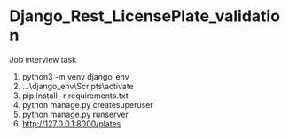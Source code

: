 # Django_Rest_LicensePlate_validation
Job interview task


1.  python3 -m venv django_env
2. ...\django_env\Scripts\activate
3.  pip install -r requirements.txt
4.  python manage.py createsuperuser
5.  python manage.py runserver
6.  http://127.0.0.1:8000/plates
